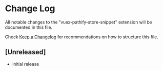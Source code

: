 # Change Log

All notable changes to the "vuex-pathify-store-snippet" extension will be documented in this file.

Check [Keep a Changelog](http://keepachangelog.com/) for recommendations on how to structure this file.

## [Unreleased]

- Initial release